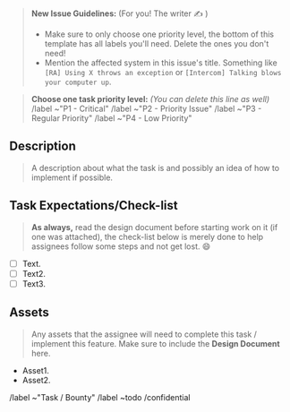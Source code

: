 > **New Issue Guidelines:** (For you! The writer :writing_hand: )
> - Make sure to only choose one priority level, the bottom of this template has all labels you'll need. Delete the ones you don't need!
> - Mention the affected system in this issue's title. Something like `[RA] Using X throws an exception` or `[Intercom] Talking blows your computer up`.

> **Choose one task priority level:** *(You can delete this line as well)*
/label ~"P1 - Critical"
/label ~"P2 - Priority Issue"
/label ~"P3 - Regular Priority"
/label ~"P4 - Low Priority"

## Description
> A description about what the task is and possibly an idea of how to implement if possible.

## Task Expectations/Check-list
> **As always,** read the design document before starting work on it (if one was attached), the check-list below is merely done to help assignees follow some steps and not get lost. :smile: 
- [ ] Text.
- [ ] Text2.
- [ ] Text3.

## Assets
> Any assets that the assignee will need to complete this task / implement this feature. Make sure to include the **Design Document** here.
- Asset1.
- Asset2.

/label ~"Task / Bounty"
/label ~todo
/confidential